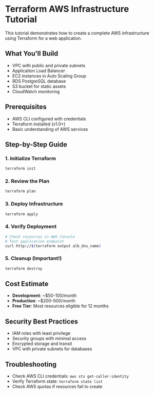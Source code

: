 # Terraform AWS Infrastructure Tutorial

This tutorial demonstrates how to create a complete AWS infrastructure using Terraform for a web application.

## What You'll Build

- VPC with public and private subnets
- Application Load Balancer
- EC2 instances in Auto Scaling Group
- RDS PostgreSQL database
- S3 bucket for static assets
- CloudWatch monitoring

## Prerequisites

- AWS CLI configured with credentials
- Terraform installed (v1.0+)
- Basic understanding of AWS services

## Step-by-Step Guide

### 1. Initialize Terraform
```bash
terraform init
```

### 2. Review the Plan
```bash
terraform plan
```

### 3. Deploy Infrastructure
```bash
terraform apply
```

### 4. Verify Deployment
```bash
# Check resources in AWS Console
# Test application endpoint
curl http://$(terraform output alb_dns_name)
```

### 5. Cleanup (Important!)
```bash
terraform destroy
```

## Cost Estimate
- **Development**: ~$50-100/month
- **Production**: ~$200-500/month
- **Free Tier**: Most resources eligible for 12 months

## Security Best Practices
- IAM roles with least privilege
- Security groups with minimal access
- Encrypted storage and transit
- VPC with private subnets for databases

## Troubleshooting
- Check AWS CLI credentials: `aws sts get-caller-identity`
- Verify Terraform state: `terraform state list`
- Check AWS quotas if resources fail to create